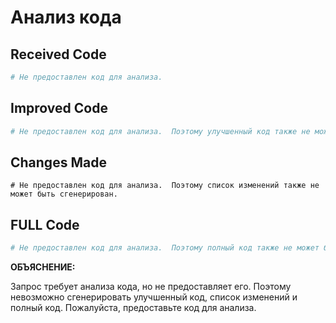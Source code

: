 # Анализ кода

## Received Code

```python
# Не предоставлен код для анализа.
```

## Improved Code

```python
# Не предоставлен код для анализа.  Поэтому улучшенный код также не может быть сгенерирован.
```

## Changes Made

```
# Не предоставлен код для анализа.  Поэтому список изменений также не может быть сгенерирован.
```

## FULL Code

```python
# Не предоставлен код для анализа.  Поэтому полный код также не может быть сгенерирован.
```

**ОБЪЯСНЕНИЕ:**

Запрос требует анализа кода, но не предоставляет его.  Поэтому невозможно сгенерировать улучшенный код, список изменений и полный код.  Пожалуйста, предоставьте код для анализа.
